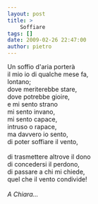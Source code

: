 ```yaml
---
layout: post
title: >
    Soffiare
tags: []
date: 2009-02-26 22:47:00
author: pietro
---
```

Un soffio d'aria porterà<br/>il mio io di qualche mese fa,<br/>lontano;<br/>dove meriterebbe stare,<br/>dove potrebbe gioire,<br/>e mi sento strano<br/>mi sento invano,<br/>mi sento capace,<br/>intruso o rapace,<br/>ma davvero io sento,<br/>di poter soffiare il vento,<br/><br/>di trasmettere altrove il dono<br/>di concedersi il perdono,<br/>di passare a chi mi chiede,<br/>quel che il vento condivide!<br/><br/><span style="font-style: italic">A Chiara...</span>

